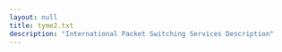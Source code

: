 ```yaml
---
layout: null
title: tyme2.txt
description: "International Packet Switching Services Description"
---
```


